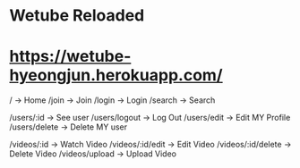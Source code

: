 # Wetube Reloaded
# https://wetube-hyeongjun.herokuapp.com/

/ -> Home
/join -> Join
/login -> Login
/search -> Search

/users/:id -> See user
/users/logout -> Log Out
/users/edit -> Edit MY Profile
/users/delete -> Delete MY user

/videos/:id -> Watch Video
/videos/:id/edit -> Edit Video
/videos/:id/delete -> Delete Video
/videos/upload -> Upload Video
